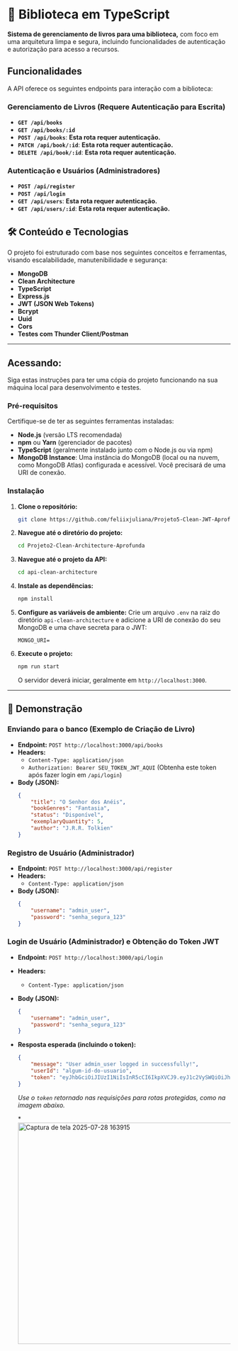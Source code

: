 # 🚀 Biblioteca em TypeScript

**Sistema de gerenciamento de livros para uma biblioteca,** com foco em uma arquitetura limpa e segura, incluindo funcionalidades de autenticação e autorização para acesso a recursos.

## Funcionalidades

A API oferece os seguintes endpoints para interação com a biblioteca:

### Gerenciamento de Livros (Requere Autenticação para Escrita)

* **`GET /api/books`**
* **`GET /api/books/:id`**
* **`POST /api/books`**: **Esta rota requer autenticação.**
* **`PATCH /api/book/:id`**: **Esta rota requer autenticação.**
* **`DELETE /api/book/:id`**: **Esta rota requer autenticação.**

### Autenticação e Usuários (Administradores)

* **`POST /api/register`**
* **`POST /api/login`**
* **`GET /api/users`**: **Esta rota requer autenticação.**
* **`GET /api/users/:id`**: **Esta rota requer autenticação.**

## 🛠️ Conteúdo e Tecnologias

O projeto foi estruturado com base nos seguintes conceitos e ferramentas, visando escalabilidade, manutenibilidade e segurança:

* **MongoDB**
* **Clean Architecture**
* **TypeScript**
* **Express.js**
* **JWT (JSON Web Tokens)**
* **Bcrypt**
* **Uuid**
* **Cors**
* **Testes com Thunder Client/Postman**

---

## Acessando:

Siga estas instruções para ter uma cópia do projeto funcionando na sua máquina local para desenvolvimento e testes.

### Pré-requisitos

Certifique-se de ter as seguintes ferramentas instaladas:

* **Node.js** (versão LTS recomendada)
* **npm** ou **Yarn** (gerenciador de pacotes)
* **TypeScript** (geralmente instalado junto com o Node.js ou via npm)
* **MongoDB Instance**: Uma instância do MongoDB (local ou na nuvem, como MongoDB Atlas) configurada e acessível. Você precisará de uma URI de conexão.

### Instalação

1.  **Clone o repositório:**
    ```bash
    git clone https://github.com/feliixjuliana/Projeto5-Clean-JWT-Aprofunda.git
    ```
2.  **Navegue até o diretório do projeto:**
    ```bash
    cd Projeto2-Clean-Architecture-Aprofunda
    ```
3.  **Navegue até o projeto da API:**
    ```bash
    cd api-clean-architecture
    ```
4.  **Instale as dependências:**
    ```bash
    npm install
    ```
5.  **Configure as variáveis de ambiente:**
    Crie um arquivo `.env` na raiz do diretório `api-clean-architecture` e adicione a URI de conexão do seu MongoDB e uma chave secreta para o JWT:

    ```
    MONGO_URI=
    ```

6.  **Execute o projeto:**
    ```bash
    npm run start
    ```
    O servidor deverá iniciar, geralmente em `http://localhost:3000`.

---

## 📸 Demonstração

### Enviando para o banco (Exemplo de Criação de Livro)

* **Endpoint:** `POST http://localhost:3000/api/books`
* **Headers:**
    * `Content-Type: application/json`
    * `Authorization: Bearer SEU_TOKEN_JWT_AQUI` (Obtenha este token após fazer login em `/api/login`)
* **Body (JSON):**
    ```json
    {
        "title": "O Senhor dos Anéis",
        "bookGenres": "Fantasia",
        "status": "Disponível",
        "exemplaryQuantity": 5,
        "author": "J.R.R. Tolkien"
    }
    ```

### Registro de Usuário (Administrador)

* **Endpoint:** `POST http://localhost:3000/api/register`
* **Headers:**
    * `Content-Type: application/json`
* **Body (JSON):**
    ```json
    {
        "username": "admin_user",
        "password": "senha_segura_123"
    }
    ```

### Login de Usuário (Administrador) e Obtenção do Token JWT

* **Endpoint:** `POST http://localhost:3000/api/login`
* **Headers:**
    * `Content-Type: application/json`
* **Body (JSON):**
    ```json
    {
        "username": "admin_user",
        "password": "senha_segura_123"
    }
    ```
* **Resposta esperada (incluindo o token):**
    ```json
    {
        "message": "User admin_user logged in successfully!",
        "userId": "algum-id-do-usuario",
        "token": "eyJhbGciOiJIUzI1NiIsInR5cCI6IkpXVCJ9.eyJ1c2VySWQiOiJhbGgum-id-do-usuario... (Seu Token JWT completo aqui)"
    }
    ```
    *Use o `token` retornado nas requisições para rotas protegidas, como na imagem abaixo.*
  
  *<img width="500" height="500" alt="Captura de tela 2025-07-28 163915" src="https://github.com/user-attachments/assets/b1bdcbe5-055e-4f9b-a057-20c5d1039398" />
